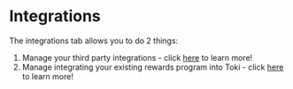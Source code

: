 # Integrations

The integrations tab allows you to do 2 things:&#x20;

1. Manage your third party integrations - click [here](../integrations/) to learn more!
2. Manage integrating your existing rewards program into Toki - click [here](../../program-set-up/migrating-existing-rewards-program.md) to learn more!
